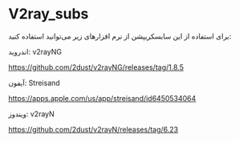 # V2ray_subs
برای استفاده از این سابسکریپشن از نرم افزارهای زیر می‌توانید استفاده کنید:

اندروید: v2rayNG

https://github.com/2dust/v2rayNG/releases/tag/1.8.5

آیفون: Streisand

https://apps.apple.com/us/app/streisand/id6450534064


ویندوز: v2rayN

https://github.com/2dust/v2rayN/releases/tag/6.23
